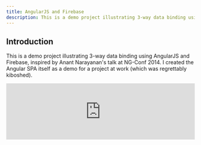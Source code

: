 ```yaml
---
title: AngularJS and Firebase
description: This is a demo project illustrating 3-way data binding using AngularJS and Firebase.
---
```




## Introduction

This is a demo project illustrating 3-way data binding using AngularJS and Firebase, inspired by Anant Narayanan's talk at NG-Conf 2014. I created the Angular SPA itself as a demo for a project at work (which was regrettably kiboshed).

<iframe width="100%" src="https://www.youtube.com/embed/e4yUTkva_FM" frameborder="0" allowfullscreen></iframe>
